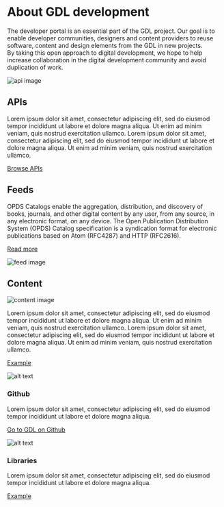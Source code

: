 <cover>

# About GDL development

The developer portal is an essential part of the GDL project. Our goal is to enable developer communities, designers and content providers to reuse software, content and design elements from the GDL in new projects.\
By taking this open approach to digital development, we hope to help increase collaboration in the digital development community and avoid duplication of work.

</cover>

<section>

![api image](/images/rose.png)

## APIs

Lorem ipsum dolor sit amet, consectetur adipiscing elit, sed do eiusmod tempor incididunt ut labore et dolore magna aliqua. Ut enim ad minim veniam, quis nostrud exercitation ullamco. Lorem ipsum dolor sit amet, consectetur adipiscing elit, sed do eiusmod tempor incididunt ut labore et dolore magna aliqua. Ut enim ad minim veniam, quis nostrud exercitation ullamco.

[Browse APIs](/browse)

</section>

<section invert="yes">

## Feeds

OPDS Catalogs enable the aggregation, distribution, and discovery of books, journals, and other digital content by any user, from any source, in any electronic format, on any device. The Open Publication Distribution System (OPDS) Catalog specification is a syndication format for electronic publications based on Atom (RFC4287) and HTTP (RFC2616).

[Read more](/feeds)

![feed image](/images/philly.png)

</section>
<section>

## Content

![content image](/images/panico.png)

Lorem ipsum dolor sit amet, consectetur adipiscing elit, sed do eiusmod tempor incididunt ut labore et dolore magna aliqua. Ut enim ad minim veniam, quis nostrud exercitation ullamco. Lorem ipsum dolor sit amet, consectetur adipiscing elit, sed do eiusmod tempor incididunt ut labore et dolore magna aliqua. Ut enim ad minim veniam, quis nostrud exercitation ullamco.

[Example](/example)

</section>

<grid>
<griditem divider="yes">
<gridheader>

![alt text](/images/github.svg)

### Github

</gridheader>

Lorem ipsum dolor sit amet, consectetur adipiscing elit, sed do eiusmod tempor incididunt ut labore et dolore magna aliqua.

[Go to GDL on Github](/example)

</griditem>
<griditem>

<gridheader>

![alt text](/images/librarybooks.svg)

### Libraries

</gridheader>

Lorem ipsum dolor sit amet, consectetur adipiscing elit, sed do eiusmod tempor incididunt ut labore et dolore magna aliqua.

[Example](/example)

</griditem>
</grid>
